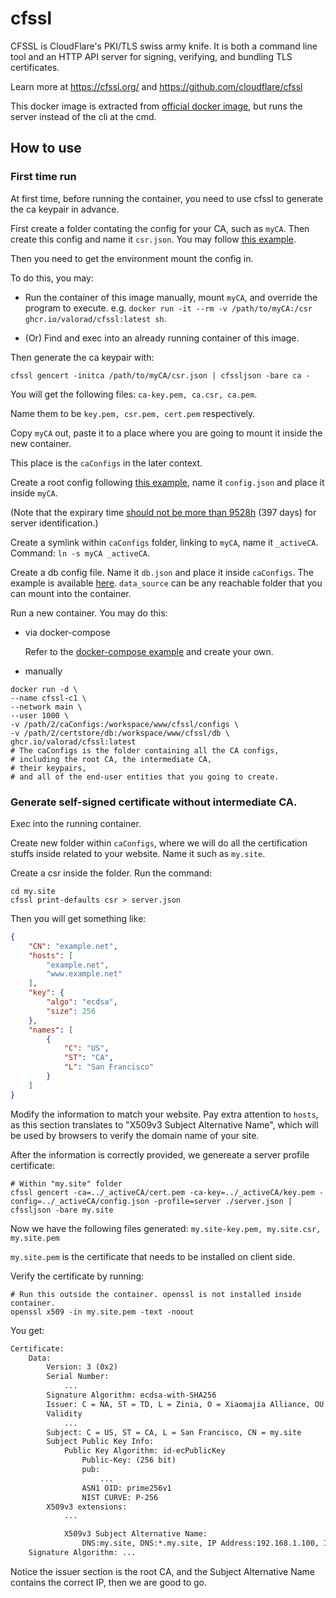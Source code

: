 # cfssl

CFSSL is CloudFlare's PKI/TLS swiss army knife. It is both a command line tool and an HTTP API server for signing, verifying, and bundling TLS certificates.

Learn more at https://cfssl.org/ and https://github.com/cloudflare/cfssl

This docker image is extracted from [official docker image](https://github.com/cloudflare/cfssl/blob/master/Dockerfile.alpine), but runs the server instead of the cli at the cmd.

## How to use

### First time run

At first time, before running the container, you need to use cfssl to generate the ca keypair in advance.

First create a folder contating the config for your CA, such as `myCA`. Then create this config and name it `csr.json`. You may follow [this example](./exampleConfigs/xmj-alliance/csr.json).

Then you need to get the environment mount the config in.

To do this, you may:

- Run the container of this image manually, mount `myCA`, and override the program to execute. e.g. `docker run -it --rm -v /path/to/myCA:/csr ghcr.io/valorad/cfssl:latest sh`.

- (Or) Find and exec into an already running container of this image.

Then generate the ca keypair with:

``` shell
cfssl gencert -initca /path/to/myCA/csr.json | cfssljson -bare ca -
```

You will get the following files: `ca-key.pem, ca.csr, ca.pem`.

Name them to be `key.pem, csr.pem, cert.pem` respectively.

Copy `myCA` out, paste it to a place where you are going to mount it inside the new container.

This place is the `caConfigs` in the later context.

Create a root config following [this example](./exampleConfigs/xmj-alliance/config.json), name it `config.json` and place it inside `myCA`.

(Note that the expirary time [should not be more than 9528h][expDateMaxDays] (397 days) for server identification.)

Create a symlink within `caConfigs` folder, linking to `myCA`, name it `_activeCA`. Command: `ln -s myCA _activeCA`.

Create a db config file. Name it `db.json` and place it inside `caConfigs`. The example is available [here](./exampleConfigs/xmj-alliance/db.json). `data_source` can be any reachable folder that you can mount into the container.

Run a new container. You may do this:

- via docker-compose

  Refer to the [docker-compose example](docker-compose.run.example.yaml) and create your own.

- manually

``` shell
docker run -d \
--name cfssl-c1 \
--network main \
--user 1000 \
-v /path/2/caConfigs:/workspace/www/cfssl/configs \
-v /path/2/certstore/db:/workspace/www/cfssl/db \
ghcr.io/valorad/cfssl:latest
# The caConfigs is the folder containing all the CA configs,
# including the root CA, the intermediate CA,
# their keypairs,
# and all of the end-user entities that you going to create.
```

### Generate self-signed certificate without intermediate CA.

Exec into the running container.

Create new folder within `caConfigs`, where we will do all the certification stuffs inside related to your website. Name it such as `my.site`.

Create a csr inside the folder. Run the command:

``` shell
cd my.site
cfssl print-defaults csr > server.json
```
Then you will get something like:

``` json
{
    "CN": "example.net",
    "hosts": [
        "example.net",
        "www.example.net"
    ],
    "key": {
        "algo": "ecdsa",
        "size": 256
    },
    "names": [
        {
            "C": "US",
            "ST": "CA",
            "L": "San Francisco"
        }
    ]
}
```

Modify the information to match your website. Pay extra attention to `hosts`, as this section translates to "X509v3 Subject Alternative Name", which will be used by browsers to verify the domain name of your site.

After the information is correctly provided, we genereate a server profile certificate:

``` shell
# Within "my.site" folder
cfssl gencert -ca=../_activeCA/cert.pem -ca-key=../_activeCA/key.pem -config=../_activeCA/config.json -profile=server ./server.json | cfssljson -bare my.site
```

Now we have the following files generated: `my.site-key.pem, my.site.csr, my.site.pem`

`my.site.pem` is the certificate that needs to be installed on client side.

Verify the certificate by running:

``` shell
# Run this outside the container. openssl is not installed inside container.
openssl x509 -in my.site.pem -text -noout
```

You get:

``` txt
Certificate:
    Data:
        Version: 3 (0x2)
        Serial Number:
            ...
        Signature Algorithm: ecdsa-with-SHA256
        Issuer: C = NA, ST = TD, L = Zinia, O = Xiaomajia Alliance, OU = CA Services, CN = xmj-alliance
        Validity
            ...
        Subject: C = US, ST = CA, L = San Francisco, CN = my.site
        Subject Public Key Info:
            Public Key Algorithm: id-ecPublicKey
                Public-Key: (256 bit)
                pub:
                    ...
                ASN1 OID: prime256v1
                NIST CURVE: P-256
        X509v3 extensions:
            ...

            X509v3 Subject Alternative Name: 
                DNS:my.site, DNS:*.my.site, IP Address:192.168.1.100, IP Address:10.0.0.1
    Signature Algorithm: ...
```

Notice the issuer section is the root CA, and the Subject Alternative Name contains the correct IP, then we are good to go.

[expDateMaxDays]: https://stackoverflow.com/a/65239775/6514473
